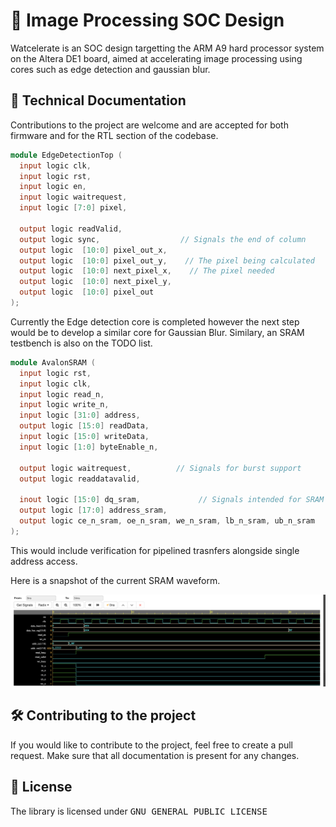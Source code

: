 # :speech_balloon: Image Processing SOC Design
Watcelerate is an SOC design targetting the ARM A9 hard processor system on the Altera DE1 board, aimed at accelerating image processing using cores such as edge detection and gaussian blur. 


## :pushpin: Technical Documentation
Contributions to the project are welcome and are accepted for both firmware and for the RTL section of the codebase. 

```verilog
module EdgeDetectionTop (
  input logic clk,
  input logic rst,
  input logic en,
  input logic waitrequest,
  input logic [7:0] pixel,

  output logic readValid,
  output logic sync,                  // Signals the end of column
  output logic  [10:0] pixel_out_x,
  output logic  [10:0] pixel_out_y,    // The pixel being calculated
  output logic  [10:0] next_pixel_x,    // The pixel needed
  output logic  [10:0] next_pixel_y,
  output logic  [10:0] pixel_out
);

```
Currently the Edge detection core is completed however the next step would be to develop a similar core for Gaussian Blur. Similary, an SRAM testbench is also on the TODO list.

```verilog
module AvalonSRAM (
  input logic rst,
  input logic clk,
  input logic read_n,       
  input logic write_n,
  input logic [31:0] address,
  output logic [15:0] readData,
  input logic [15:0] writeData,
  input logic [1:0] byteEnable_n,
  
  output logic waitrequest,          // Signals for burst support
  output logic readdatavalid,

  inout logic [15:0] dq_sram,             // Signals intended for SRAM
  output logic [17:0] address_sram,
  output logic ce_n_sram, oe_n_sram, we_n_sram, lb_n_sram, ub_n_sram
);
```
This would include verification for pipelined trasnfers alongside single address access. 

Here is a snapshot of the current SRAM waveform.

![Alt text](./Testbenches/Waveforms/SRAMController.png)
## :hammer_and_wrench: Contributing to the project
If you would like to contribute to the project, feel free to create a pull request. Make sure that all documentation is present for any changes.  
## :scroll: License
The library is licensed under <kbd>GNU GENERAL PUBLIC LICENSE</kbd>